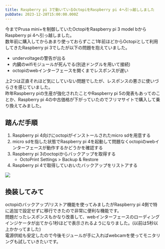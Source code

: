 ```yaml
---
title: Raspberry pi 3で動いているOctopiをRaspberry pi 4へ引っ越ししました
pubDate: 2023-12-28T15:00:00.000Z
---
```


今までPrusa mini+を制御していたOctopiをRaspberry pi 3 model bからRaspberry pi 4へ引っ越しました。\
数年前に購入してからあまり使っておらずここ1年前ほどからOctopiとして利用してきたRaspberry pi 3でしたが以下の問題を抱えていました。

* undervoltageの警告が出る
* 内臓のwifiモジュールが死んでる(別途ドングルを用いて接続)
* octopiのwebインターフェースを開くまでレスポンスが遅い

上2つは正直それほど気にしていない問題でしたが、レスポンスの悪さに使いづらさを感じていました。\
昨年Raspberry piの生産が強化されたことやRaspberry pi 5の発表もあってのことか、Raspberry pi 4の中古価格が下がっていたのでフリマサイトで購入して乗り換えてみました。

## 踏んだ手順

1. Raspberry pi 4向けにoctopiがインストールされたmicro sdを用意する
2. micro sdを指した状態でRaspberry pi 4を起動して問題なくoctopiのwebインターフェースが動作するかどうかを確認する
3. Raspberry pi 3のoctopiからバックアップを取得する
   * OctoPrint Settings > Backup & Restore
4. Raspberry pi 4で取得していおいたバックアップをリストアする

![](</images/dev-posts/スクリーンショット 2023-12-29 204007.png>)

## 換装してみて

octopiのバックアップ/リストア機能を使ってみましたがRaspberry pi 4側で特に追加で設定せずに移行できたので非常に便利な機能です。\
問題だったレスポンスもかなり改善して、webインターフェースのローディングインジケータが出てから1秒ほどで表示されるようになりました。(以前は5秒以上かかってました)\
電源供給も安定したので今後モジュールが手に入ればwebcamを使ってモニタリングも試していきたいです。
